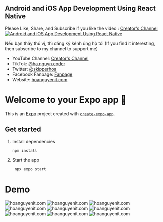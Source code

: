 ## Android and iOS App Development Using React Native
Please Like, Share, and Subscribe if you like the video : [Creator's Channel](https://www.youtube.com/channel/UCBOZRctXJSg9YNLyddedASg?sub_confirmation=1)
[![Android and iOS App Development Using React Native](https://github.com/skipperhoa/Android-and-iOS-App-Development-Using-React-Native/blob/project1-mobile/Demo/background.png)](https://www.youtube.com/watch?v=wskGvhK52qs)

Nếu bạn thấy thú vị, thì đăng ký kênh ủng hộ tôi (If you find it interesting, then subscribe to my channel to support me)
- YouTube Channel: [Creator's Channel](https://www.youtube.com/channel/UCBOZRctXJSg9YNLyddedASg?sub_confirmation=1)
- TikTok: [@ha.nguyn.coder](https://www.tiktok.com/@ha.nguyn.coder)
- Twitter: [@skipperhoa](https://x.com/skipperhoa)
- Facebook Fanpage: [Fanpage](https://www.facebook.com/profile.php?id=100049475056780)
- Website: [hoanguyenit.com](https://hoanguyenit.com)

# Welcome to your Expo app 👋

This is an [Expo](https://expo.dev) project created with [`create-expo-app`](https://www.npmjs.com/package/create-expo-app).
## Get started
1. Install dependencies

   ```bash
   npm install
   ```

2. Start the app

   ```bash
    npx expo start
   ```
# Demo
![hoanguyenit.com](https://github.com/skipperhoa/Android-and-iOS-App-Development-Using-React-Native/blob/project1-mobile/Demo/image1.png)
![hoanguyenit.com](https://github.com/skipperhoa/Android-and-iOS-App-Development-Using-React-Native/blob/project1-mobile/Demo/image2.png)
![hoanguyenit.com](https://github.com/skipperhoa/Android-and-iOS-App-Development-Using-React-Native/blob/project1-mobile/Demo/image3.png)
![hoanguyenit.com](https://github.com/skipperhoa/Android-and-iOS-App-Development-Using-React-Native/blob/project1-mobile/Demo/image4.png)
![hoanguyenit.com](https://github.com/skipperhoa/Android-and-iOS-App-Development-Using-React-Native/blob/project1-mobile/Demo/image5.png)
![hoanguyenit.com](https://github.com/skipperhoa/Android-and-iOS-App-Development-Using-React-Native/blob/project1-mobile/Demo/image6.png)
![hoanguyenit.com](https://github.com/skipperhoa/Android-and-iOS-App-Development-Using-React-Native/blob/project1-mobile/Demo/image7.png)
![hoanguyenit.com](https://github.com/skipperhoa/Android-and-iOS-App-Development-Using-React-Native/blob/project1-mobile/Demo/image8.png)
![hoanguyenit.com](https://github.com/skipperhoa/Android-and-iOS-App-Development-Using-React-Native/blob/project1-mobile/Demo/image9.png)
